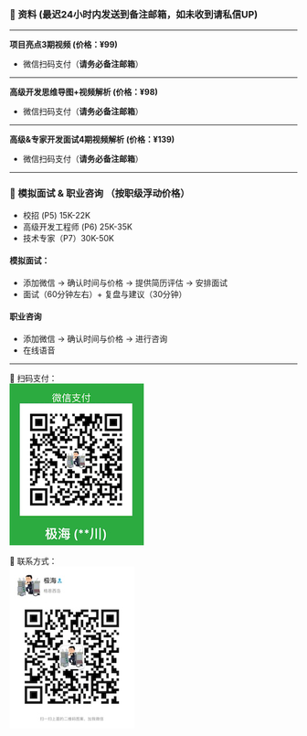 ### ️🌟 资料 (最迟24小时内发送到备注邮箱，如未收到请私信UP)

------
**项目亮点3期视频 (价格：¥99)**
- 微信扫码支付（**请务必备注邮箱**） 

------
**高级开发思维导图+视频解析 (价格：¥98)**
- 微信扫码支付（**请务必备注邮箱**） 

------
**高级&专家开发面试4期视频解析 (价格：¥139)**
- 微信扫码支付（**请务必备注邮箱**） 


------
###  🌟 模拟面试 & 职业咨询 （按职级浮动价格）
- 校招 (P5)  15K-22K <br>
- 高级开发工程师 (P6) 25K-35K <br>
- 技术专家（P7）30K-50K <br>

#### 模拟面试：
- 添加微信 -> 确认时间与价格 -> 提供简历评估 -> 安排面试
- 面试（60分钟左右）+ 复盘与建议（30分钟）

#### 职业咨询
- 添加微信 -> 确认时间与价格 -> 进行咨询
- 在线语音

------
🌟 扫码支付：<br>
![Pay](img/PaymentCode.jpeg)

🌟 联系方式： <br>
![weChat](img/weChat.jpeg)
